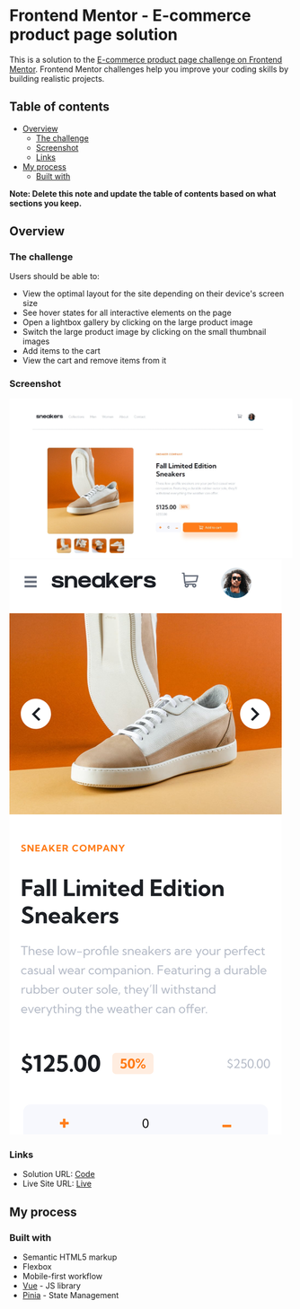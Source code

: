 # Frontend Mentor - E-commerce product page solution

This is a solution to the [E-commerce product page challenge on Frontend Mentor](https://www.frontendmentor.io/challenges/ecommerce-product-page-UPsZ9MJp6). Frontend Mentor challenges help you improve your coding skills by building realistic projects.

## Table of contents

- [Overview](#overview)
  - [The challenge](#the-challenge)
  - [Screenshot](#screenshot)
  - [Links](#links)
- [My process](#my-process)
  - [Built with](#built-with)

**Note: Delete this note and update the table of contents based on what sections you keep.**

## Overview

### The challenge

Users should be able to:

- View the optimal layout for the site depending on their device's screen size
- See hover states for all interactive elements on the page
- Open a lightbox gallery by clicking on the large product image
- Switch the large product image by clicking on the small thumbnail images
- Add items to the cart
- View the cart and remove items from it

### Screenshot

![](./public/ss_desk.jpeg)
![](./public/ss_mob.png)



### Links

- Solution URL: [Code](https://github.com/Phoenix-dare/ECommerce_Product_Page)
- Live Site URL: [Live](e-commerce-product-page-rho-seven.vercel.app)

## My process

### Built with

- Semantic HTML5 markup
- Flexbox
- Mobile-first workflow
- [Vue](https://vuejs.org/) - JS library
- [Pinia](https://pinia.vuejs.org/) - State Management


